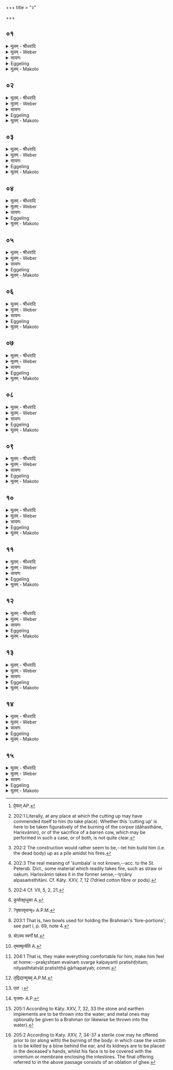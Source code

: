+++
title = "२"

+++


##  ०१
<details><summary>मूलम् - श्रीधरादि</summary>

अ᳘थ ह स्माह ना᳘को मौ᳘द्गल्यः॥  
(ल्यो) मरिष्य᳘न्तञ्चेद्य᳘जमानम्म᳘न्येत य᳘त्रै᳘वास्मा ऽआश᳘सनञ्जोषितᳫँ᳭[[!!]] स्यात्त᳘दर᳘ण्योरग्नी᳘ समारो᳘ह्य न्निर्म्म᳘थ्य जु᳘ह्वद्वसेत्स᳘ य᳘दा ऽस्मा᳘ल्लोकाद्य᳘जमानः प्रे᳘यात्[[!!]]॥
</details>

<details><summary>मूलम् - Weber</summary>

अ᳘थ ह स्माह ना᳘को मौ᳘द्गल्यः ॥  
मरिष्य᳘न्तं चेद्य᳘जमानं म᳘न्येत य᳘त्रैॗवास्मा᳘ऽआश᳘सनं जोषितᳫं स्यात्त᳘दर᳘ण्योरग्नी᳘ समारो᳘ह्य निर्म᳘थ्य जु᳘ह्वद्वसेत्स᳘ यॗदास्मा᳘ल्लोकाद्य᳘जमानः प्रेया᳟त् [^wbr_1] ॥  

[^wbr_1]: प्रे᳘यात् AP.
</details>

<details><summary>सायणः</summary>

…
</details>

<details><summary>Eggeling</summary>

1. Now, Nāka Maudgalya once said, 'If he believe the Sacrificer to be about to die, let him take

up the two fires in the churning-sticks, and, having churned out (a new fire), let him continue offering (the Agnihotra) at whatever place may have commended itself to him for the immolation [^egg_544]. And if the Sacrificer should then depart this world,--

[^egg_544]: 202:1 Literally, at any place at which the cutting up may have commended itself to him (to take place). Whether this 'cutting up' is here to be taken figuratively of the burning of the corpse (dāhasthāne, Harisvāmin), or of the sacrifice of a barren cow, which may be performed in such a case, or of both, is not quite clear.
</details>

<details><summary>मूलम् - Makoto</summary>

अ꣡थ ह स्मा꣡ह ना꣡को मौ꣡द्गल्यः ।॥  
मरिष्य꣡न्तं चे꣡द् य꣡जमा꣡नं म꣡न्येत य꣡त्रैवा᳡स्मा꣡ आ꣡श꣡सनं जोषितꣳ꣡ स्या꣡त् त꣡द् अर꣡ण्योर् अग्नी꣡ समा꣡रो꣡ह्य निर्म꣡थ्य जु꣡ह्वद् वसेत् स꣡ यदा᳡स्मा꣡ल् लोका꣡द् य꣡जमा꣡नः प्रेया꣡त् ॥॥
</details>

##  ०२
<details><summary>मूलम् - श्रीधरादि</summary>

(द᳘) अ᳘थैनम᳘न्तरेणाग्नींश्चि᳘तिञ्चित्वा[[!!]]॥  
त᳘मग्नि᳘भिः समु᳘पोषेदि᳘ति त᳘दु त᳘था न᳘ कुर्य्याद᳘तस्थानो वा᳘ ऽएष त᳘स्मै य᳘देनᳫँ᳭ शवदह्या᳘या ऽइ᳘व जुहुयुर्य्यज्ञा᳘य वा᳘ ऽएष ऽआ᳘हुतिभ्यस्तस्थानः स᳘ हैनम᳘मृष्यमाणस्तृप्प्र᳘ᳫँ᳘ सचते॥
</details>

<details><summary>मूलम् - Weber</summary>

अ᳘थैनम᳘न्तरेणाग्नींश्चि᳘तिं चित्वा᳟ ॥  
त᳘मग्निभिः समु᳘पोषेदि᳘ति त᳘दु त᳘था न᳘ कुर्याद᳘तस्थानो वा᳘ऽएष त᳘स्मै य᳘देनᳫं शवदह्या᳘याऽइव जुहुयुर्यज्ञा᳘य वा᳘ऽएष आ᳘हुतिभ्यस्तस्थानः स᳘ हैनम᳘मृष्यमाणस्तृप्रᳫं सचते ॥
</details>

<details><summary>सायणः</summary>

…
</details>

<details><summary>Eggeling</summary>

2. Let him build a pile for him [^egg_545] in the midst of his fires, and, by burning him, unite him with his fires.' But let him not do this; for, verily, that (fire) does not submit thereto that they should make offering to it as for the burning of a dead body: it is rather to sacrifice and oblations that it submits, and, unable to endure it, it stays by him with impatience.

[^egg_545]: 202:2 The construction would rather seem to be,--let him build him (i.e. the dead body) up as a pile amidst his fires.
</details>

<details><summary>मूलम् - Makoto</summary>

अ꣡थैनम् अ꣡न्तरेणा꣡ग्नींश् चि꣡तिं चित्वा꣡ ।॥  
त꣡म् ॥  
अग्नि꣡भिः॥  
समु꣡पोषेद् इ꣡ति त꣡द् उ त꣡था꣡ न꣡ कुर्या꣡द् अ꣡तस्था꣡नो वा꣡ एष꣡ त꣡स्मै य꣡द् एनꣳ शवदह्या꣡या꣡ इव जुहुयुर् यज्ञा꣡य वा꣡ एष꣡ आ꣡हुतिभ्यस् तस्था꣡नः꣡ स꣡ हैनम् अ꣡मृष्यमा꣡णस् तृप्रꣳ꣡ सचते ॥॥
</details>

##  ०३
<details><summary>मूलम् - श्रीधरादि</summary>

(त ऽइ) इत्थ᳘मेव[[!!]] कुर्य्यात्॥  
(त्ति) तिस्र᳘ ऽएव᳘ स्थाली᳘रेष्टवै᳘ ब्रूयात्ता᳘सु गोम᳘यानि च शु᳘म्बलानि चावधा᳘य ना᳘ना त्रि᳘ष्वग्नि᳘षु प्र᳘वृञ्ज्यात्ते ये त᳘तः सन्तापा᳘दग्न᳘यो जा᳘येरंस्तै᳘रेनं दहेयुस्तथा᳘ ह तै᳘रेव᳘ दग्धो भ᳘वति᳘ नो प्रत्य᳘क्षमिव॥
</details>

<details><summary>मूलम् - Weber</summary>

इत्थ᳘मेव᳘ कुर्यात् ॥  
तिस्र᳘ एव᳘ स्थाली᳘रेष्टवै᳘ ब्रूयात्ता᳘सु गोम᳘यानि च शुम्बलानि वावधा᳘य ना᳘ना त्रि᳘ष्वग्नि᳘षु प्र᳘वृञ्ज्यात्ते ये त᳘तः संतापा᳘दग्न᳘यो जा᳘येरंस्तै᳘रेनं दहेयुस्तथा᳘ह तै᳘रेव᳘ दग्धो भ᳘वतिॗ नो प्रत्य᳘क्षमिव ॥
</details>

<details><summary>सायणः</summary>

…
</details>

<details><summary>Eggeling</summary>

3. He should rather proceed thus:--let him bid them seek three pots, and, having put therein either (dried) cowdung or straw [^egg_546], let him place them separately on the (three) fires; and let them then burn him by means of the fires produced from that blaze: in this way he is indeed burned by (these) fires, though not visibly, so to speak.

[^egg_546]: 202:3 The real meaning of 'śumbala' is not known,--acc. to the St. Petersb. Dict., some material which readily takes fire, such as straw or oakum. Harisvāmin takes it in the former sense,--tr̥ṇāny alpasaṁsthitāni. Cf. Kāty. XXV, 7, 12 (?dried cotton fibre or pods).
</details>

<details><summary>मूलम् - Makoto</summary>

इत्थ꣡म् एव꣡ कुर्या꣡त् ।॥  
तिस्र꣡ एव꣡ स्था꣡ली꣡र् ए꣡ष्टवै꣡ ब्रूया꣡त् ता꣡सु गोम꣡या꣡नि च शुम्बला꣡नि वा꣡वधा꣡य ना꣡ना꣡ त्रि꣡ष्व् अग्नि꣡षु प्र꣡वृञ्ज्या꣡त् ते꣡ ये꣡ त꣡तः संता꣡पा꣡द् अग्न꣡यो जा꣡येरंस् तै꣡र् एनं दहेयुस् त꣡था꣡ह तै꣡र् एव꣡ दग्धो꣡ भ꣡वति नो᳡ प्रत्य꣡क्षम् इव ॥॥
</details>

##  ०४
<details><summary>मूलम् - श्रीधरादि</summary>

त᳘स्माद᳘प्येतदृषिणा ऽभ्य᳘नूक्तम्॥  
यो᳘ ऽअग्नि᳘रग्नेरद्ध्य᳘जायत शो᳘कात्पृथिव्व्या᳘ ऽउत᳘ वा दिवस्प᳘रि। ये᳘न प्प्रजा᳘ व्विश्व᳘कर्म्मा जजा᳘न त᳘मग्ने हे᳘डः प᳘रि ते वृणक्त्वि᳘ति यथर्क्त᳘था ब्रा᳘ह्मणम्॥
</details>

<details><summary>मूलम् - Weber</summary>

त᳘स्माद᳘प्येतदृषिणाभ्य᳘नूक्तम् ॥  
यो᳘ अग्नि᳘रग्नेरध्य᳘जायत शो᳘कात्पृथिव्या उत᳘ वा दिवस्प᳘रि ये᳘न प्रजा᳘ विश्व᳘कर्मा जजा᳘न त᳘मग्ने हे᳘डः प᳘रि ते वृणक्त्वि᳘ति यथऽर्क्त᳘था ब्रा᳘ह्मणम् ॥
</details>

<details><summary>सायणः</summary>

…
</details>

<details><summary>Eggeling</summary>

4. Wherefore, also, it has been said by the R̥shi (Vāj. S. XIII, 45 [^egg_547]), 'The Agni who was born from Agni, from the pain of the earth or be it of the sky; whereby Viśvakarman begat

[^egg_547]: 202:4 Cf. VII, 5, 2, 21.

living beings, him, O Agni, may thy wrath spare!' As the verse, so its explanation.
</details>

<details><summary>मूलम् - Makoto</summary>

त꣡स्मा꣡द् अ꣡प्य् एत꣡द् र्̥꣡̄षिणा꣡भ्य꣡नूक्तम् ।॥  
यो꣡ अग्नि꣡र् अग्ने꣡र् अ꣡ध्य् अ꣡जा꣡यत शोका꣡त् पृथिव्या꣡ उत꣡ वा꣡ दिव꣡स् प꣡रि ये꣡न प्रजा꣡ विश्व꣡कर्मा꣡ जजा꣡न त꣡म् अग्ने हे꣡डः प꣡रि ते वृणक्त्व् इ꣡ति य꣡थ꣡र्क् त꣡था꣡ ब्रा꣡ह्मणम् ॥॥
</details>

##  ०५
<details><summary>मूलम् - श्रीधरादि</summary>

(म᳘) अ᳘थैनम्विपुरीष᳘ङ्कृ᳘त्वा॥  
(त्वा ऽस्या) अस्याम्पु᳘रीषम्प्र᳘तिष्ठापयति पु᳘रीषम्वा᳘ ऽइयन्तत्पु᳘रीष ऽए᳘वैतत्पु᳘रीषन्दधाति या᳘ ह वा᳘ ऽअस्यैषा᳘ वृकला स᳘पुरीषा त᳘स्यै ह व्वि᳘दग्धायै सृगालः सं᳘भवति ने᳘त्सृगालः᳘ संभ᳘वदि᳘ति त᳘दु त᳘था न᳘ कुर्य्यात्क्षो᳘धुका हास्य प्रजा᳘ भवति त᳘मन्तरतः᳘ प्रक्षाल्या᳘ज्येना᳘न्न्वनक्ति मेध्यमे᳘वैनन्त᳘त्करोति[[!!]]॥
</details>

<details><summary>मूलम् - Weber</summary>

अ᳘थैनं विपुरीषं᳘ कृ᳟᳟त्वा ॥  
अस्यां पु᳘रीषं प्र᳘तिष्ठापयति पु᳘रीषं वा᳘ऽइयं तत्पु᳘रीषऽएॗवैतत्पु᳘रीषं दधाति या᳘ ह वा᳘ऽअस्यैषा᳘ वृकला स᳘पुरीषा त᳘स्यै ह वि᳘दग्धायै सृगालः स᳘म्भवति ने᳘त्सृगालः᳘ सम्भ᳘वदि᳘ति त᳘दु त᳘था न᳘ कुर्यात्क्षो᳘धुका [^wbr_2] हास्य प्रजा᳘ भवति त᳘मन्तरतः᳘ प्रक्षाल्या᳘ज्येना᳘न्वनक्ति मे᳘ध्यमेवैनत्त᳘त्करोति ॥  

[^wbr_2]: कुर्यात्क्षा᳘धुका A.
</details>

<details><summary>सायणः</summary>

…
</details>

<details><summary>Eggeling</summary>

5. Now, in the first place, he cleanses him of all foul matter, and causes the foul matter to settle on this (earth); for this (earth) is indeed foul matter: he thus consigns foul matter to foul matter. For, indeed, from that intestine of his, filled with foul matter, when it is burnt, a jackal is produced: (hence he removes it), 'lest a jackal should be produced.' But let him not do this, or his family will be liable to starve. Having washed him out inside, he anoints him with ghee, and thus makes it (the body) sacrificially pure.
</details>

<details><summary>मूलम् - Makoto</summary>

अ꣡थैनं विपुरीषं꣡ कृत्वा꣡ ।॥  
अस्यां꣡ पु꣡रीषं प्र꣡तिष्ठा꣡पयति पु꣡रीषं वा꣡ इयं꣡ त꣡त् पु꣡रीष एवै᳡त꣡त् पु꣡रीषं दधा꣡ति या꣡ ह वा꣡ अस्यैषा꣡ वृकला꣡ स꣡पुरीषा꣡ त꣡स्यै ह वि꣡दग्धा꣡यै सृगा꣡लः꣡ स꣡म्भवति ने꣡त् सृगा꣡लः꣡ सम्भ꣡वद् इ꣡ति त꣡द् उ त꣡था꣡ न꣡ कुर्या꣡त् क्षो꣡धुका꣡ हा꣡स्य प्रजा꣡ भवति त꣡म् अन्तरतः꣡ प्रक्षा꣡लया꣡ज्येना꣡न्वनक्ति मे꣡ध्यम् ॥  
एवै᳡नत्॥  
त꣡त् करोति ॥॥
</details>

##  ०६
<details><summary>मूलम् - श्रीधरादि</summary>

(त्य᳘) अ᳘थास्य सप्त᳘सु प्राणायतने᳘षु॥  
सप्त᳘ हिरण्यशकलान्प्र᳘त्यस्यति ज्यो᳘तिर्व्वा᳘ ऽअमृ᳘तᳫँ᳭ हि᳘रण्यं ज्यो᳘तिरे᳘वास्मिंस्त᳘दमृ᳘तन्दधाति॥
</details>

<details><summary>मूलम् - Weber</summary>

अ᳘थास्य सप्त᳘सु प्राणायतने᳘षु ॥  
सप्त᳘ हिरण्यशकलान्प्र᳘त्यस्यति ज्यो᳘तिर्वा᳘ऽअमृ᳘तᳫं हि᳘रण्यं ज्यो᳘तिरेॗवास्मिंस्त᳘दमृ᳘तं दधाति ॥
</details>

<details><summary>सायणः</summary>

…
</details>

<details><summary>Eggeling</summary>

6. He then inserts seven chips of gold in the seven seats of his vital airs; for gold is light and immortality: he thus bestows light and immortality on him.
</details>

<details><summary>मूलम् - Makoto</summary>

अ꣡था꣡स्य सप्त꣡सु प्रा꣡णा꣡यतने꣡षु ।॥  
सप्त꣡ हिरण्यशकला꣡न् प्र꣡त्यस्यति ज्यो꣡तिर् वा꣡ अमृ꣡तꣳ हि꣡रण्यं ज्यो꣡तिर् एवा᳡स्मिंस् त꣡द् अमृ꣡तं दधा꣡ति ॥॥
</details>

##  ०७
<details><summary>मूलम् - श्रीधरादि</summary>

(त्य᳘) अ᳘थैनमं᳘तरेणाग्नींश्चि᳘तिञ्चित्वा᳘॥  
कृष्णाजिनमुत्तरलोम प्राची᳘नग्ग्रीवम्प्रस्ती᳘र्य्य त᳘स्मिन्नेन᳘मुत्तान᳘न्निपा᳘द्य जुहू᳘ङ्घृते᳘न पूर्णा᳘न्दक्षिणे᳘ पाणावा᳘दधाति सव्व्य᳘ ऽउपभृ᳘तमु᳘रसि ध्रुवाम्मु᳘खे ऽग्निहोत्रह᳘वणीन्ना᳘सिकयोः स्रु᳘वौ क᳘र्ण्णयोः प्प्राशित्रह᳘रणे शीर्षं᳘श्चमस᳘म्प्रणीताप्रण᳘यनम्पार्श्व᳘योः शू᳘र्प्पे ऽउद᳘रे पात्री᳘ᳫँ᳘[[!!]] समवत्तधा᳘नीम्पृषदाज्य᳘वतीᳫँ᳭ शिश्नस्या᳘न्ते श᳘म्म्यामाण्ड᳘योर᳘न्ते वृषास्वा᳘वन्व᳘गुलू᳘खलं च मु᳘सलञ्चा᳘न्तरेणोरू᳘ ऽअन्या᳘नि यज्ञपात्रा᳘णि द᳘क्षिणे पाणौ स्फ्यम्[[!!]]॥
</details>

<details><summary>मूलम् - Weber</summary>

अ᳘थैनम᳘न्तरेणाग्नींश्चि᳘तिं चित्वा᳘ ॥  
कृष्णाजिनमुत्तरलोम प्राची᳘नग्रीवं प्रस्ती᳘र्य त᳘स्मिन्नेनमुत्तानं᳘ निपा᳘द्य जुहूं᳘᳘ घृते᳘न पूर्णां᳘ दक्षिणे᳘ पाणावा᳘दधाति सव्य᳘ऽउपभृ᳘तमु᳘रसि ध्रुवां मु᳘खेऽग्निहोत्रहवणीं ना᳘सिकयोः स्रुवौ क᳘र्णयोः प्राशित्रह᳘रणे शीर्षं᳘श्चमसं᳘ प्रणीताप्राण᳘यनं पार्श्व᳘योः शू᳘र्पेऽउद᳘रे पा᳘त्री᳘ᳫं᳘ समवत्तधा᳘नीं पृषदाज्य᳘वतीᳫं शिश्नस्या᳘न्ते श᳘म्यामाण्ड᳘योर᳘न्ते वृषारवा᳘वन्व᳘गुलू᳘खलं [^wbr_3] च मु᳘सलं चा᳘न्तरेणोरू᳘ऽअन्या᳘नि यज्ञपात्रा᳘णि दक्षिणे᳘ पाणौ स्फ्य᳟म् ॥ 

[^wbr_3]: ?वृषारवा᳘वन्व᳘० A.P.M.
</details>

<details><summary>सायणः</summary>

…
</details>

<details><summary>Eggeling</summary>

7. Having then built a pile for him in the midst of his fires, and spread out a black antelope skin with the hairy side upwards, and the neck-part towards the east, he lays him down thereon with the face looking upwards, and puts the juhū-spoon filled with ghee on his right, and the upabhr̥t on his left hand, the dhruvā on the breast, the Agnihotra-ladle on the mouth, two dipping-spoons on the nostrils, two prāśitra-haraṇas [^egg_548] on the ears, the cup used for carrying forward the lustral water on the head, two winnowing-baskets at the sides, on the belly the vessel used for holding the cuttings (of the iḍā), filled with clotted ghee, the wedge (yoke-pin) beside the male organ, two mallets beside the testicles, and behind them the mortar and pestle,

[^egg_548]: 203:1 That is, two bowls used for holding the Brahman's 'fore-portions'; see part i, p. 69, note 4.

the other sacrificial vessels between the thighs; and the wooden sword on the right hand.
</details>

<details><summary>मूलम् - Makoto</summary>

अ꣡थैनम् अ꣡न्तरेणा꣡ग्नीं꣡श् चि꣡तिं चित्वा꣡ ।॥  
कृष्णा꣡जिन꣡म् उ꣡त्तरलोम प्रा꣡ची꣡नग्रीवं प्रस्ती꣡र्य त꣡स्मिन्न् एनम् उत्ता꣡नं꣡ निपा꣡द्य जुहूं꣡ घृते꣡न पूर्णां꣡ दक्षिणे꣡ पा꣡णा꣡व् आ꣡दधा꣡ति सव्य꣡ उपभृ꣡तम् उ꣡रसि ध्रुवां꣡ मु꣡खे ऽग्निहोत्रह꣡वणीं ना꣡सिकयोः स्रुवौ꣡ क꣡र्णयोः प्रा꣡शित्रह꣡रणे शीर्षं꣡श्चमसं꣡ प्रणीता꣡प्रा꣡ण꣡यनं पा꣡र्श्व꣡योः शू꣡र्पे उद꣡रे पा꣡त्रीꣳ꣡ समवत्तधा꣡नीं पृषदा꣡ज्य꣡वतीꣳ शिश्नस्या꣡न्ते श꣡म्या꣡मा꣡ण्ड꣡योर꣡न्ते वृषा꣡रवा꣡वन्व꣡गुलू꣡खलं च मु꣡सलं चा꣡न्तरेणोरू꣡ अन्या꣡नि यज्ञपा꣡त्रा꣡णि दक्षिणे꣡ पा꣡णौ꣡ स्फ्य꣡म् ॥॥
</details>

##  ०८
<details><summary>मूलम् - श्रीधरादि</summary>

(ᳫँ᳭) स᳘ ऽएष᳘ यज्ञायुधी य᳘जमानः॥  
(नो) य᳘था बि᳘भ्यदामोष᳘मतीया᳘देव᳘मेव᳘ यो ऽस्य स्वर्ग्गे᳘ लोको᳘ भ᳘वति त᳘मभ्य᳘त्येति त᳘मेते᳘ सन्ताप्या᳘ ऽअग्न᳘यो य᳘था पुत्राः᳘ पित᳘रम्प्रोषु᳘षमा᳘गतᳫँ᳭ शिव᳘मुपस्पृश᳘न्त्येवᳫँ᳭ शिव᳘ᳫँ᳘ है᳘वैतमु᳘पस्पृशन्ति प्र᳘ है᳘वैनङ्कल्पयन्ति॥
</details>

<details><summary>मूलम् - Weber</summary>

स᳘ एष᳘ यज्ञायुधी य᳘जमानः ॥  
य᳘था बि᳘भ्यदामोष᳘मतीया᳘देव᳘मेवॗ योऽस्य स्वर्गे᳘ [^wbr_4] लोको᳘ भ᳘वति त᳘मभ्य᳘त्येति [^wbr_5] त᳘मेते᳘ संताप्या᳘ अग्न᳘यो य᳘था पुत्राः᳘ पित᳘रं प्रोषु᳘षमागतᳫं शिव᳘मुपस्पृश᳘न्त्येव᳘ᳫं᳘ शिव᳘ᳫं᳘ हैॗवैतमु᳘पस्पृशन्ति प्र᳘ हैॗवैनं कल्पयन्ति ॥  

[^wbr_4]: योऽस्य स्वर्गो M.

[^wbr_5]: त᳘मक्य᳘त्येति A.
</details>

<details><summary>सायणः</summary>

…
</details>

<details><summary>Eggeling</summary>

8. Thus supplied with the sacrificial weapons (implements), that Sacrificer passes on to that place which has been won by him in heaven, even as if one who fears spoliation were to escape it; and, verily, those fires (which are) to be enkindled (will) lovingly touch him, even as sons lovingly touch their father when he comes home after staying abroad, and make everything ready for him [^egg_549].

[^egg_549]: 204:1 That is, they make everything comfortable for him, make him feel at home:--prakr̥shṭam evainaṁ svarge kalpayanti pratishṭḥitam; nityasthitatvāt pratishṭḥā gārhapatyaḥ; comm.
</details>

<details><summary>मूलम् - Makoto</summary>

स꣡ एष꣡ यज्ञा꣡युधी꣡ य꣡जमा꣡नः ।॥  
य꣡था꣡ बि꣡भ्यदा꣡मोष꣡मतीया꣡द् एव꣡म् एव꣡ यो᳡ ऽस्य स्वर्गे꣡ लोको꣡ भ꣡वति त꣡म् अभ्य꣡त्येति त꣡म् एते꣡ संता꣡प्या꣡ अग्न꣡यो य꣡था꣡ पुत्राः꣡ पित꣡रं प्रोषु꣡षम् आ꣡गतꣳ शिव꣡म् उपस्पृश꣡न्त्य् एवꣳ꣡ शिवꣳ꣡ हैवै᳡त꣡म् उ꣡पस्पृशन्ति प्र꣡ हैवै᳡नं कल्पयन्ति ॥॥
</details>

##  ०९
<details><summary>मूलम् - श्रीधरादि</summary>

तं य᳘दि गा᳘र्हपत्यः पू᳘र्व्वः प्राप्नुयात्[[!!]]॥  
(त्त᳘) त᳘द्विद्यात्प्रतिष्ठ᳘ ऽएनमग्निः पू᳘र्व्वः प्रा᳘पत्प्र᳘तिष्ठास्यति प्र᳘त्येव᳘ ते ऽस्मिं᳘ल्लोके᳘ स्थास्यन्ति᳘ ये ऽस्मात्प्रत्य᳘ञ्च ऽइति[[!!]]॥
</details>

<details><summary>मूलम् - Weber</summary>

तं य᳘दि गा᳘र्हपत्यः पू᳘र्वः प्राप्नुया᳟त् ॥  
त᳘द्विद्यात्प्रतिष्ठ᳘ [^wbr_6] एनमग्निः पू᳘र्वः प्रा᳘पत्प्र᳘तिष्ठास्यति प्र᳘त्येवॗ तेऽस्मिं᳘लोके᳘ स्थास्यन्तिॗ येऽस्मात्प्रत्य᳘ञ्च इ᳟ति ॥  

[^wbr_6]: त᳘द्विद्यान्मुख्य᳘ A.P.M.
</details>

<details><summary>सायणः</summary>

…
</details>

<details><summary>Eggeling</summary>

9. If the Gārhapatya were to reach him first, one may know that the permanent fire has reached him first: that he will permanently establish himself, and that those behind him will permanently establish themselves in this world.
</details>

<details><summary>मूलम् - Makoto</summary>

तं꣡ य꣡दि गा꣡र्हपत्यः पू꣡र्वः प्रा꣡प्नुया꣡त् ।॥  
त꣡द् विद्या꣡त् प्रतिष्ठ꣡ एनम् अग्निः पू꣡र्वः प्रा꣡पत् प्र꣡तिष्ठा꣡स्यति प्र꣡त्य् एव꣡ ते᳡ ऽस्मिं꣡ लोके꣡ स्था꣡स्यन्ति ये᳡ ऽस्मा꣡त् प्रत्य꣡ञ्च इ꣡ति ॥॥
</details>

##  १०
<details><summary>मूलम् - श्रीधरादि</summary>

(त्य᳘) अ᳘थ य᳘द्याहवनी᳘यः॥  
(स्त᳘) त᳘द्विद्यान्मुख्य᳘ ऽएनमग्निः पू᳘र्व्वः प्रा᳘पन्मुखतो᳘ लोका᳘नजैषीन्मुखमेव᳘[[!!]] ते ऽस्मिं᳘ल्लोके᳘ भविष्यन्ति᳘ ये ऽस्मात्प्रत्य᳘ञ्च ऽइति[[!!]]॥
</details>

<details><summary>मूलम् - Weber</summary>

अ᳘थ य᳘द्याहवनी᳘यः ॥  
त᳘द्विद्यान्मुख्य᳘ एनमग्निः पू᳘र्वः प्रा᳘पन्मुखतो᳘ लोका᳘नजैषीन्मु᳘खमेवॗ तेऽस्मिं᳘लोके᳘ भविष्यन्तिॗ येऽस्मात्प्रत्य᳘ञ्च इ᳟ति ॥
</details>

<details><summary>सायणः</summary>

…
</details>

<details><summary>Eggeling</summary>

10. And if the Āhavanīya were to do so, one may know that the foremost fire has reached him first: that he has been foremost in conquering the (other) world, and that those behind him will be foremost in this world.
</details>

<details><summary>मूलम् - Makoto</summary>

अ꣡थ य꣡द्य् आ꣡हवनी꣡यः ।॥  
त꣡द् विद्या꣡न् मुख्य꣡ एनम् अग्निः꣡ पू꣡र्वः प्रा꣡पन् मुखतो꣡ लोका꣡न् अजैषीन् मु꣡खम् एव꣡ ते᳡ ऽस्मिं꣡ लोके꣡ भविष्यन्ति ये꣡ ऽस्मा꣡त् प्रत्य꣡ञ्च इ꣡ति ॥॥
</details>

##  ११
<details><summary>मूलम् - श्रीधरादि</summary>

(त्य᳘) अ᳘थ य᳘द्यन्वाहार्य्यप᳘चनः॥  
(स्त᳘) त᳘द्विद्यादन्नाद᳘ ऽएनमग्निः पू᳘र्व्वः प्रा᳘पद᳘न्नमत्स्यत्य᳘न्नमेव᳘ ते ऽस्मिं᳘ल्लो᳘के ऽत्स्यन्ति᳘ ये ऽस्मात्प्रत्य᳘ञ्च ऽइति[[!!]]॥
</details>

<details><summary>मूलम् - Weber</summary>

अ᳘थ य᳘द्यन्वाहार्यप᳘चनः ॥  
त᳘द्विद्यादन्नाद᳘ एनमग्निः पू᳘र्वः प्रा᳘पद᳘न्नमत्स्यत्य᳘न्नमेव᳘ तेऽस्मिं᳘लोॗकेऽत्स्यन्तिॗ येऽस्मात्प्रत्य᳘ञ्च इ᳟ति ॥
</details>

<details><summary>सायणः</summary>

…
</details>

<details><summary>Eggeling</summary>

11. And if the Anvāhāryapacana were to do so, one may know that the food-eating fire has reached him first: that he will eat food, and that those behind him will eat food (be prosperous) in this world.
</details>

<details><summary>मूलम् - Makoto</summary>

अ꣡थ य꣡द्य् अन्वा꣡हा꣡र्यप꣡चनः ।॥  
त꣡द् विद्या꣡द् अन्ना꣡द꣡ एनम् अग्निः꣡ पू꣡र्वः प्रा꣡पद् अ꣡न्नम् अत्स्यत्य् अ꣡न्नम् एव꣡ ते᳡ ऽस्मिं꣡ लोके᳡ ऽत्स्यन्ति ये᳡ ऽस्मा꣡त् प्रत्य꣡ञ्च इ꣡ति ॥॥
</details>

##  १२
<details><summary>मूलम् - श्रीधरादि</summary>

(त्य᳘) अ᳘थ य᳘दि सर्व्वे᳘[[!!]] सकृत्[[!!]]॥  
(त्त᳘) त᳘द्विद्यात्कल्या᳘णं लोक᳘मजैषीदि᳘त्येता᳘न्यस्मिन्विज्ञा᳘नानि॥
</details>

<details><summary>मूलम् - Weber</summary>

अ᳘थ य᳘दि स᳘र्वे सकृ᳟त् ॥  
त᳘द्विद्यात्कल्या᳘णं लोक᳘मजैषीदि᳘त्येता᳘न्यस्मिन्विज्ञा᳘नानि ॥
</details>

<details><summary>सायणः</summary>

…
</details>

<details><summary>Eggeling</summary>

12. And if they all (were to reach him) at the same time, one may know that he has conquered a blessed world. Such, then, are the distinctions in this respect.
</details>

<details><summary>मूलम् - Makoto</summary>

अ꣡थ य꣡दि स꣡र्वे सकृ꣡त् ।॥  
त꣡द् विद्या꣡त् कल्या꣡णं लोक꣡म् अजैषीद् इ꣡त्य् एता꣡न्य् अस्मिन् विज्ञा꣡ना꣡नि ॥॥
</details>

##  १३
<details><summary>मूलम् - श्रीधरादि</summary>

ताम्वा᳘ ऽएताम्[[!!]]॥  
य᳘जमानात्माहुति᳘मन्ततो᳘ जुहोति स᳘ यो ऽस्य स्वर्ग्गे᳘ लोको᳘ जितो भ᳘वति त᳘त ऽआहुतिम᳘यो ऽमृ᳘तः स᳘म्भवति॥
</details>

<details><summary>मूलम् - Weber</summary>

तां वा᳘ऽएता᳘म् [^wbr_7] ॥  
यजमानात्माहुति᳘मन्ततो᳘ [^wbr_8] जुहोति सॗ योऽस्य स्वर्गे᳘ लोको᳘ जितो भ᳘वति त᳘त आहुतिम᳘योऽमृ᳘तः स᳘म्भवति ॥  

[^wbr_7]: एतां ।

[^wbr_8]: य᳘जमा॰ A.P.
</details>

<details><summary>सायणः</summary>

…
</details>

<details><summary>Eggeling</summary>

13. This, then, is that offering of the Sacrificer's body which he performs at the end: front out of that place which has been won by him in heaven he arises immortal in the form of an oblation.
</details>

<details><summary>मूलम् - Makoto</summary>

तां꣡ वा꣡ एता꣡म् ।॥  
यजमा꣡ना꣡त्मा꣡हुति꣡म् अन्ततो꣡ जुहोति स꣡ यो᳡ ऽस्य स्वर्गे꣡ लोको꣡ जितो꣡ भ꣡वति त꣡त आ꣡हुतिम꣡यो ऽमृ꣡तः स꣡म्भवति ॥॥
</details>

##  १४
<details><summary>मूलम् - श्रीधरादि</summary>

(त्य᳘) अ᳘थ या᳘न्यश्मम᳘यानि च मृन्म᳘यानि च भ᳘वन्ति॥  
ता᳘नि ब्राह्मणा᳘य दद्याच्छवोद्वह᳘मु ह त᳘म्मन्यन्ते यस्ता᳘नि प्रतिगृह्णा᳘त्यप᳘ ऽए᳘वैनान्यभ्य᳘वहरेयुरा᳘पो वा᳘ ऽअस्य स᳘र्व्वस्य प्रतिष्ठा त᳘देनम᳘प्स्वेव᳘ प्र᳘तिष्ठापयति॥
</details>

<details><summary>मूलम् - Weber</summary>

अ᳘थ या᳘न्यश्मम᳘यानि च मृन्म᳘यानि च भ᳘वन्ति ॥  
ता᳘नि ब्राह्मणा᳘य दद्याच्छवोद्वह᳘मु ह तं᳘ मन्यन्ते यस्ता᳘नि प्रतिगृह्णा᳘त्यप᳘ एॗवैनान्यभ्य᳘वहरेयुरा᳘पो वा᳘ऽअस्य स᳘र्वस्य प्रतिष्ठा त᳘देनमॗप्स्वेव᳘ प्र᳘तिष्ठापयति ॥
</details>

<details><summary>सायणः</summary>

…
</details>

<details><summary>Eggeling</summary>

14. Whatever stone and earthen (vessels of the deceased) there are they may be given to a Brāhmaṇa [^egg_550]; but, verily, he who accepts them is regarded as a remover of corpses. Let them rather throw these (vessels) into the water, for the waters are the foundation of all this (universe): he thus establishes him firmly on the waters.

[^egg_550]: 205:1 According to Kāty. XXV, 7, 32, 33 the stone and earthen implements are to be thrown into the water; and metal ones may optionally be given to a Brahman (or likewise be thrown into the water).
</details>

<details><summary>मूलम् - Makoto</summary>

अ꣡थ या꣡न्य् अश्मम꣡या꣡नि च मृन्म꣡या꣡नि च भ꣡वन्ति ।॥  
ता꣡नि ब्रा꣡ह्मणा꣡य दद्या꣡च् छवोद्वह꣡म् उ ह तं꣡ मन्यन्ते य꣡स् ता꣡नि प्रतिगृह्णा꣡त्य् अप꣡ एवै᳡ना꣡न्य् अभ्य꣡वहरेयुर् आ꣡पो वा꣡ अस्य꣡ स꣡र्वस्य प्रतिष्ठा꣡ त꣡द् एनम् अप्स्व् ए᳡व꣡ प्र꣡तिष्ठा꣡पयति ॥॥
</details>

##  १५
<details><summary>मूलम् - श्रीधरादि</summary>

(त्य᳘) अ᳘थैतामा᳘हुतिञ्जुहोति॥  
पुत्रो᳘ वा भ्रा᳘ता वा यो᳘ वा ऽन्यो᳘ ब्राह्मणः स्या᳘दस्मात्त्वम᳘धि जा᳘तो ऽसि त्व᳘दय᳘ञ्जायताम्पुनः[[!!]]। असौ᳘ स्वर्ग्गा᳘य लोका᳘य स्वाहेत्य᳘नपेक्षमे᳘त्याप ऽउ᳘पस्पृशन्ति॥
</details>
<details><summary>मूलम् - Weber</summary>

अ᳘थैतामा᳘हुतिं जुहोति ॥  
पुत्रो᳘ वा भ्रा᳘ता वा यो᳘ वान्यो᳘ ब्राह्मणः स्या᳘दस्मात्त्वम᳘धि जाॗतोऽसि त्व᳘दयं᳘ जायतां पु᳘नः असौ᳘ स्वर्गा᳘य लोका᳘य स्वाहे᳘त्यनपेक्षमे᳘त्याप उ᳘पस्पृशन्ति ॥ ब्राह्ममणम् ॥ ८ [५.२.] ॥ द्वितीयः प्रपाठकः ॥ कण्डिकासंख्या ९५ ॥ पञ्चमोऽध्यायः [७९.] ॥ ॥
</details>

<details><summary>सायणः</summary>

…
</details>
<details><summary>Eggeling</summary>

15. Either a son (of the deceased), or a brother, or some other Brāhmaṇa then performs that offering [^egg_551], with (Vāj. S. XXXV, 22), 'From out of him thou (O Agni) art born: from out of thee let this N.N. be born again into the heavenly world, hail! They then go away without looking back. and touch water.

[^egg_551]: 205:2 According to Katy. XXV, 7, 34-37 a sterile cow may he offered prior to (or along with) the burning of the body: in which case the victim is to be killed by a blow behind the ear, and its kidneys are to be placed in the deceased's hands, whilst his face is to be covered with the omentum or membrane enclosing the intestines. The final offering referred to in the above passage consists of an oblation of ghee.
</details>

<details><summary>मूलम् - Makoto</summary>

अ꣡थैता꣡म् आ꣡हुतिं जुहोति ।॥  
पुत्रो꣡ वा꣡ भ्रा꣡ता꣡ वा꣡ यो꣡ वा꣡न्यो꣡ ब्रा꣡ह्मणः꣡ स्या꣡द् अस्मा꣡त् त्व꣡म् अ꣡धि जा꣡तो᳡ ऽसि त्व꣡द् अयं꣡ जा꣡यतां꣡ पु꣡नः असौ꣡ स्वर्गा꣡य लोका꣡य स्वा꣡हे꣡त्य् अनपेक्ष꣡म् ए꣡त्या꣡प꣡ उ꣡पस्पृशन्ति ॥॥
</details>

